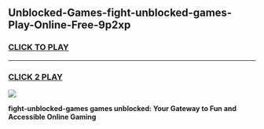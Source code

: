 
## Unblocked-Games-fight-unblocked-games-Play-Online-Free-9p2xp
<h3>
<a href="https://premium76.site?title=fight-unblocked-games&ref=26A">CLICK TO PLAY</a></h3>
<hr>

<h3>
<a href="https://premium76.site?title=fight-unblocked-games&ref=26A">CLICK 2 PLAY</a>
  
</h3>

<a href="https://premium76.site?title=fight-unblocked-games&ref=26A"><img src="https://clearcache.store/games.png"></a>


**fight-unblocked-games games unblocked: Your Gateway to Fun and Accessible Online Gaming**
